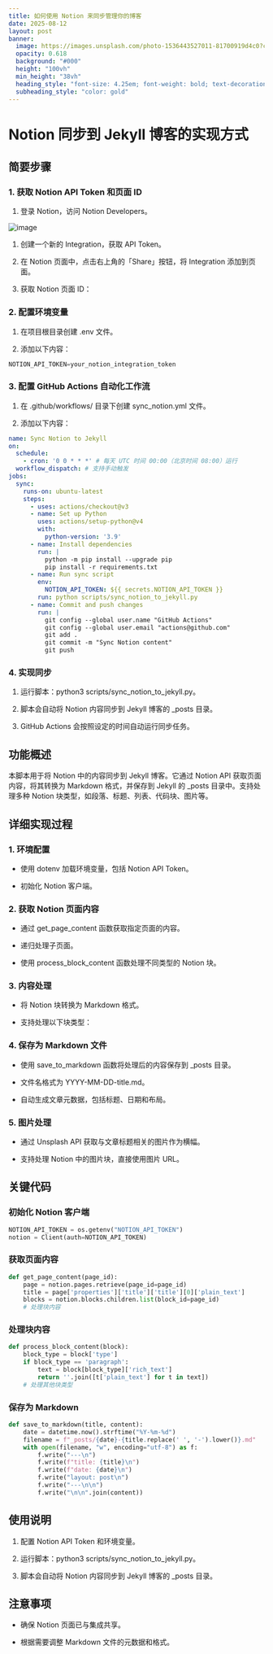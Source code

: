 ```yaml
---
title: 如何使用 Notion 来同步管理你的博客
date: 2025-08-12
layout: post
banner:
  image: https://images.unsplash.com/photo-1536443527011-81700919d4c0?crop=entropy&cs=tinysrgb&fit=max&fm=jpg&ixid=M3w2OTIwMzJ8MHwxfHJhbmRvbXx8fHx8fHx8fDE3NTUwMTYxMzh8&ixlib=rb-4.1.0&q=80&w=1080
  opacity: 0.618
  background: "#000"
  height: "100vh"
  min_height: "38vh"
  heading_style: "font-size: 4.25em; font-weight: bold; text-decoration: underline"
  subheading_style: "color: gold"
---
```


# Notion 同步到 Jekyll 博客的实现方式

## 简要步骤

### 1. 获取 Notion API Token 和页面 ID

1. 登录 Notion，访问 Notion Developers。

![image](https://prod-files-secure.s3.us-west-2.amazonaws.com/a7a0cc5a-89b9-4cda-8686-1fba0ca52f40/d19c1afe-dea5-4312-9333-786b0ba83054/image.png?X-Amz-Algorithm=AWS4-HMAC-SHA256&X-Amz-Content-Sha256=UNSIGNED-PAYLOAD&X-Amz-Credential=ASIAZI2LB4662NQI2PLR%2F20250812%2Fus-west-2%2Fs3%2Faws4_request&X-Amz-Date=20250812T162857Z&X-Amz-Expires=3600&X-Amz-Security-Token=IQoJb3JpZ2luX2VjEND%2F%2F%2F%2F%2F%2F%2F%2F%2F%2FwEaCXVzLXdlc3QtMiJHMEUCIQCB5%2B2qD6AudjHlbBKSoybmzNDToHUfnkRy0dpiuDq6agIgR3yCerME%2B5xGc4OkHkCWKKwfajYpEzQzH%2F7o1OBk5REq%2FwMIGRAAGgw2Mzc0MjMxODM4MDUiDJKNGuEfUbhHh7%2Fp1SrcAxhfR6iQYaWiiVYzBIijPQk5EgUKlkSxv3cTWC6cvTP45I4BjsrI5Yru4d1yo4AKDnDl4JdHOIkK%2BXeEY2ocptjhKijFfuhh2oGaKCQhpgGGCnnl5P4D7zU%2FxxcTiq8TB4DVa8XxClSoXDVh1AZyexsUKygv%2FFQZDJgRbcTdAu%2F0238Buf6j6gYMEhf7mlkB%2Bd3c3D2pdTIsLMutj3ynHqXfdT%2B8E1LxWlo0Gww2P%2BeIbw7TDZAQzokAjiNofmw6JfnvKbVKKOXhsn4mgrmVm3YbIqwM4BwMpxh8pNvXbJLYCNx%2Fi2fvD2b8CxYS2ppemR3yCvci1%2BMOGFQZBQXytHa9pfuvBax5R9geKstYA6wodDuSwC7V%2BB6y%2Fd0qDQ6ktVKYaOFNK0i8FEusBmNAmxZ%2BCG2nXelW64WFxy5fC1dOpdlMnhKcAL42S%2BBCb1Z%2FLkAfdUdCGFpjURTPKmFmrAXIzsp0SBrUXmTJ7xXgxC1YBPA6K1Es63zYMGLJuxja9NgBhsIBx1XyAA63I8jSRFsNcQxhReg4h85DPRcP9nTzvhFd%2Fl04V66clGhp8w7Bo%2BV8Wyh9bPjt3onliNAOR34B%2BEX%2Fw5zamaXq8d7DXMDf%2FbglYHyel1PRQi%2FNMLXI7cQGOqUBFVhzjZKL%2FxxXeHl1jFin95Pw%2BCkPy0yHFUnpVuInihya9bfv3jTy%2FylM5%2BLoJy4B644UJNfWMd2phIRobDHVjSohZdrqkilZRXVo4hZgHgRTsAMh%2Fdq7u9z9ASD1TpVr8ab1R5VgpxrXanYW9bA0M3B479vMGkjv%2FleccPyjROSrOptadNbD1bVcfvwGx%2Fenh%2FQiMocvk4YK4eNUluuwgGiSI1ba&X-Amz-Signature=81cac2ae5ab80316c5c89c26481d3b454f5531304455aa5a0ce225b8aa90104e&X-Amz-SignedHeaders=host&x-amz-checksum-mode=ENABLED&x-id=GetObject)

1. 创建一个新的 Integration，获取 API Token。

1. 在 Notion 页面中，点击右上角的「Share」按钮，将 Integration 添加到页面。

1. 获取 Notion 页面 ID：


### 2. 配置环境变量

1. 在项目根目录创建 .env 文件。

1. 添加以下内容：

```javascript
NOTION_API_TOKEN=your_notion_integration_token
```

### 3. 配置 GitHub Actions 自动化工作流

1. 在 .github/workflows/ 目录下创建 sync_notion.yml 文件。

1. 添加以下内容：

```yaml
name: Sync Notion to Jekyll
on:
  schedule:
    - cron: '0 0 * * *' # 每天 UTC 时间 00:00（北京时间 08:00）运行
  workflow_dispatch: # 支持手动触发
jobs:
  sync:
    runs-on: ubuntu-latest
    steps:
      - uses: actions/checkout@v3
      - name: Set up Python
        uses: actions/setup-python@v4
        with:
          python-version: '3.9'
      - name: Install dependencies
        run: |
          python -m pip install --upgrade pip
          pip install -r requirements.txt
      - name: Run sync script
        env:
          NOTION_API_TOKEN: ${{ secrets.NOTION_API_TOKEN }}
        run: python scripts/sync_notion_to_jekyll.py
      - name: Commit and push changes
        run: |
          git config --global user.name "GitHub Actions"
          git config --global user.email "actions@github.com"
          git add .
          git commit -m "Sync Notion content"
          git push
```

### 4. 实现同步

1. 运行脚本：python3 scripts/sync_notion_to_jekyll.py。

1. 脚本会自动将 Notion 内容同步到 Jekyll 博客的 _posts 目录。

1. GitHub Actions 会按照设定的时间自动运行同步任务。

## 功能概述

本脚本用于将 Notion 中的内容同步到 Jekyll 博客。它通过 Notion API 获取页面内容，将其转换为 Markdown 格式，并保存到 Jekyll 的 _posts 目录中。支持处理多种 Notion 块类型，如段落、标题、列表、代码块、图片等。

## 详细实现过程

### 1. 环境配置

- 使用 dotenv 加载环境变量，包括 Notion API Token。

- 初始化 Notion 客户端。

### 2. 获取 Notion 页面内容

- 通过 get_page_content 函数获取指定页面的内容。

- 递归处理子页面。

- 使用 process_block_content 函数处理不同类型的 Notion 块。

### 3. 内容处理

- 将 Notion 块转换为 Markdown 格式。

- 支持处理以下块类型：


### 4. 保存为 Markdown 文件

- 使用 save_to_markdown 函数将处理后的内容保存到 _posts 目录。

- 文件名格式为 YYYY-MM-DD-title.md。

- 自动生成文章元数据，包括标题、日期和布局。

### 5. 图片处理

- 通过 Unsplash API 获取与文章标题相关的图片作为横幅。

- 支持处理 Notion 中的图片块，直接使用图片 URL。

## 关键代码

### 初始化 Notion 客户端

```python
NOTION_API_TOKEN = os.getenv("NOTION_API_TOKEN")
notion = Client(auth=NOTION_API_TOKEN)
```

### 获取页面内容

```python
def get_page_content(page_id):
    page = notion.pages.retrieve(page_id=page_id)
    title = page['properties']['title']['title'][0]['plain_text']
    blocks = notion.blocks.children.list(block_id=page_id)
    # 处理块内容
```

### 处理块内容

```python
def process_block_content(block):
    block_type = block['type']
    if block_type == 'paragraph':
        text = block[block_type]['rich_text']
        return ''.join([t['plain_text'] for t in text])
    # 处理其他块类型
```

### 保存为 Markdown

```python
def save_to_markdown(title, content):
    date = datetime.now().strftime("%Y-%m-%d")
    filename = f"_posts/{date}-{title.replace(' ', '-').lower()}.md"
    with open(filename, "w", encoding="utf-8") as f:
        f.write("---\n")
        f.write(f"title: {title}\n")
        f.write(f"date: {date}\n")
        f.write("layout: post\n")
        f.write("---\n\n")
        f.write("\n\n".join(content))
```

## 使用说明

1. 配置 Notion API Token 和环境变量。

1. 运行脚本：python3 scripts/sync_notion_to_jekyll.py。

1. 脚本会自动将 Notion 内容同步到 Jekyll 博客的 _posts 目录。

## 注意事项

- 确保 Notion 页面已与集成共享。

- 根据需要调整 Markdown 文件的元数据和格式。
